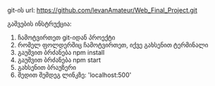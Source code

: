 git-ის url: https://github.com/levanAmateur/Web_Final_Project.git


გაშვების ინსტრუქცია:

1) ჩამოტვირთეთ git-იდან პროექტი
2) რომელ ფოლდერშიც ჩამოტვირთეთ, იქვე გახსენით ტერმინალი
3) გაუშვით ბრძანება npm install
4) გაუშვით ბრძანება npm start
4) გახსენით ბრაუზერი
5) შედით შემდეგ ლინკზე: 'localhost:500'

